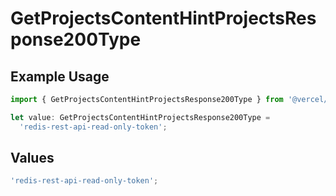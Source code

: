 # GetProjectsContentHintProjectsResponse200Type

## Example Usage

```typescript
import { GetProjectsContentHintProjectsResponse200Type } from '@vercel/client/models/operations';

let value: GetProjectsContentHintProjectsResponse200Type =
  'redis-rest-api-read-only-token';
```

## Values

```typescript
'redis-rest-api-read-only-token';
```
